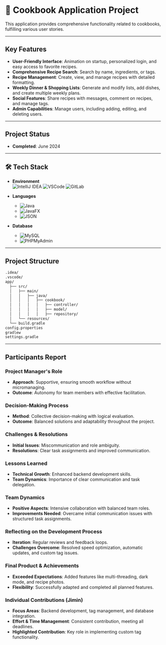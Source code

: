 # 📱 Cookbook Application Project

This application provides comprehensive functionality related to cookbooks, fulfilling various user stories.

---

## Key Features

- **User-Friendly Interface**: Animation on startup, personalized login, and easy access to favorite recipes.
- **Comprehensive Recipe Search**: Search by name, ingredients, or tags.
- **Recipe Management**: Create, view, and manage recipes with detailed formatting.
- **Weekly Dinner & Shopping Lists**: Generate and modify lists, add dishes, and create multiple weekly plans.
- **Social Features**: Share recipes with messages, comment on recipes, and manage tags.
- **Admin Capabilities**: Manage users, including adding, editing, and deleting users.

---

## Project Status

- **Completed**: June 2024

---

## 🛠️ Tech Stack

- **Environment**  
   ![IntelliJ IDEA](https://img.shields.io/badge/IntelliJ%20IDEA-000000?style=flat-square&logo=intellij-idea&logoColor=white) ![VSCode](https://img.shields.io/badge/VSCode-007ACC?style=flat-square&logo=visual-studio-code&logoColor=white)  ![GitLab](https://img.shields.io/badge/GitLab-FCA121?style=flat-square&logo=gitlab&logoColor=white)

- **Languages**  
  - ![Java](https://img.shields.io/badge/Java-007396?style=flat-square&logo=java&logoColor=white)
  - ![JavaFX](https://img.shields.io/badge/JavaFX-000000?style=flat-square&logo=java&logoColor=white)
  - ![JSON](https://img.shields.io/badge/JSON-000000?style=flat-square&logo=json&logoColor=white)

- **Database**  
  - ![MySQL](https://img.shields.io/badge/MySQL-4479A1?style=flat-square&logo=mysql&logoColor=white)
  - ![PHPMyAdmin](https://img.shields.io/badge/PHPMyAdmin-6C78AF?style=flat-square&logo=phpmyadmin&logoColor=white)

---

## Project Structure

```bash
.idea/
.vscode/
app/
  ├── src/
  │   ├── main/
  │   │   ├── java/
  │   │   │   ├── cookbook/
  │   │   │   │   ├── controller/
  │   │   │   │   ├── model/
  │   │   │   │   ├── repository/
  │   └── resources/
  └── build.gradle
config.properties
gradlew
settings.gradle
```

---

## Participants Report

### Project Manager's Role

- **Approach**: Supportive, ensuring smooth workflow without micromanaging.
- **Outcome**: Autonomy for team members with effective facilitation.

### Decision-Making Process

- **Method**: Collective decision-making with logical evaluation.
- **Outcome**: Balanced solutions and adaptability throughout the project.

### Challenges & Resolutions

- **Initial Issues**: Miscommunication and role ambiguity.
- **Resolutions**: Clear task assignments and improved communication.

### Lessons Learned

- **Technical Growth**: Enhanced backend development skills.
- **Team Dynamics**: Importance of clear communication and task delegation.

### Team Dynamics

- **Positive Aspects**: Intensive collaboration with balanced team roles.
- **Improvements Needed**: Overcame initial communication issues with structured task assignments.

### Reflecting on the Development Process

- **Iteration**: Regular reviews and feedback loops.
- **Challenges Overcome**: Resolved speed optimization, automatic updates, and custom tag issues.

### Final Product & Achievements

- **Exceeded Expectations**: Added features like multi-threading, dark mode, and recipe photos.
- **Flexibility**: Successfully adapted and completed all planned features.

### Individual Contributions (Jimin)

- **Focus Areas**: Backend development, tag management, and database integration.
- **Effort & Time Management**: Consistent contribution, meeting all deadlines.
- **Highlighted Contribution**: Key role in implementing custom tag functionality.

